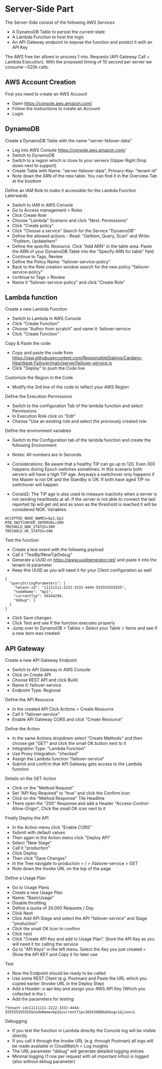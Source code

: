 # Server-Side Part
The Server-Side consist of the following AWS Services
* A DynamoDB Table to persist the current state
* A Lambda Function to host the logic
* An API Gateway endpoint to expose the function and protect it with an API Key

The AWS free tier allows to process 1 mio. Requests (API Gateway Call + Lambda Execution).
With the proposed timing of 10 second per server we consume ~520k calls.

## AWS Account Creation

First you need to create an AWS Account
* Open https://console.aws.amazon.com/
* Follow the instructions to create an Account
* Login


## DynamoDB

Create a DynamoDB Table with the name "server-failover-data"
* Log into AWS Console https://console.aws.amazon.com/
* Switch to DynamoDB
* Switch to a region which is close to your servers (Upper Right Drop down next to support)
* Create Table with Name: "server-failover-data", Primary-Key: "tenant-id"
* Note down the ARN of the new table. You can find it in the Overview Tab at the boottom


Define an IAM Role to make it accessible for the Lambda Function Laterwards
* Switch to IAM in AWS Console
* Go to Access management > Roles
* Click Create Role
* Choose "Lambda" Scenario and click "Next: Permissions"
* Click "Create policy"
* Click "Choose a service" Search for the Service "DynamoDB"
* Define the allowed actions - Read: "GetItem, Query, Scan" and Write: "PutItem, UpdateItem"
* Define the specific Resource. Click "Add ARN" in the table area. Paste the ARN of your DynamoDB Table into the "Specify ARN for table" field
* Continue to Tags, Review
* Define the Policy Name: "failover-service-policy"
* Back to the Role creation window search for the new policy "failover-service-policy"
* continue to Tags > Review
* Name it "failover-service-policy" and click "Create Role"


## Lambda function

Create a new Lambda Function
* Switch to Lambda in AWS Console
* Click "Create Function"
* Choose "Author from scratch" and name it: failover-service
* Click "Create Function"

Copy & Paste the code
* Copy and paste the code from https://raw.githubusercontent.com/ResponsibleStaking/Cardano-Heartbeat-Failover/main/server/failover-service.js
* Click "Deploy" to push the Code live

Customize the Region in the Code
* Modify the 3rd line of the code to reflect your AWS Region

Define the Execution Permissions
* Switch to the configuration Tab of the lambda function and select Permissions
* In Execution Role click on "Edit"
* Choose "Use an existing role and select the previously created role

Define the environment variables
* Switch to the Configuration tab of the lambda function and create the following Environment
* Notes: All numbers are in Seconds.
* Considerations: Be aware that a healthy TIP can go up to 120. Even 300 happens during Epoch switches sometimes. In this scenario both servers will have a high TIP age. Anyways a switchover only happens if the Master is not OK and the Standby is OK. If both have aged TIP no switchover will happen.

* Consid2: The TIP age is also used to measure inactivity when a server is not sending heartbeats at all. If the server is not able to connect the last reported tip will get old and as soon as the threshold is reached it will be considered NOK.
Variables:
```
ACCEPTED_NODE_NAMES=bp1,bp2
MIN_SWITCHOVER_INTERVAL=300
TRESHOLD_NOK_STATUS=300
TRESHOLD_OK_STATUS=300
```

Test the function
* Create a test event with the following payload
* Call it "TestBp1NewTipDebug"
* Generate a UUID on https://www.uuidgenerator.net/ and paste it into the tenant-id parameter
* Keep this UUID as you will need it for your Client configuration as well
```
{
  "queryStringParameters": {
    "tenant-id": "11111111-2222-3333-4444-555555555555",
    "nodeName": "bp1",
    "currentTip": 36544290,
    "debug": 1
  }
}
```
* Click Save changes
* Click Test and see if the function executes properly
* Jump over to DynamoDB > Tables > Select your Table > Items and see if a new item was created

## API Gateway

Create a new API Gateway Endpoint
* Switch to API Gateway in AWS Console
* Click on Create API
* Choose REST API and click Build
* Name it: failover-service
* Endpoint Type: Regional

Define the API Resource
* In the created API Click Actions > Create Resource
* Call it "failover-service"
* Enable API Gateway CORS and click "Create Resource"

Define the Action
* In the same Actions dropdown select "Create Methods" and then choose get "GET" and click the small OK button next to it
* Integration Type: "Lambda Function"
* Use Proxy Integration: "checked"
* Assign the Lambda function "failover-service"
* Submit and confirm that API Gateway gets access to the Lambda function

Details on the GET Action
* Click on the "Method Request"
* Set "API Key Required" to "true" and click the Confirm Icon
* Click on the "Method Response" Tile Headline
* There open the "200" Response and add a Header "Access-Control-Allow-Origin", Click the small OK icon next to it

Finally Deploy the API
* In the Action menu click "Enable CORS"
* Submit with default values
* Then again in the Action menu click "Deploy API"
* Select "New Stage"
* Call it "production"
* Click Deploy
* Then click "Save Changes"
* In the Tree navigate to production > / > /failover-service > GET
* Note down the Invoke URL on the top of the page


Define a Usage Plan
* Go to Usage Plans
* Create a new Usage Plan
* Name: "BasicUsage"
* Disable throttling
* Define a quota of 20.000 Requests / Day
* Click Next
* Click Add API Stage and select the API "failover-service" and Stage "production"
* Click the small OK Icon to confirm
* Click next
* Click "Create API Key and add to Usage Plan". Store the API Key as you will need it for calling the service
* Go to "API Keys" in the left menu. Select the Key you just created > Show the API KEY and Copy it for later use

Test
* Now the Endpoint should be ready to be called
* Use some REST Client (e.g. Postman) and Paste the URL which you copied earlier (Invoke URL in the Deploy Step)
* Add a Header: x-api-key and assign your AWS API Key (Which you collected in the )
* Add the parameters for testing:
```
?tenant-id=11111111-2222-3333-4444-555555555555&nodeName=bp1&currentTip=36543980&debug=1&json=1
```

Debugging
* If you test the function in Lambda directly the Console log will be visible directly
* If you call it through the Invoke URL (e.g. through Postman) all logs will be made available in CloudWatch > Log Insights 
* The URL parameter "debug" will generate detailed logging entries
* Minimal logging (1 row per request with all important infos) is logged (also without debug parameter)
